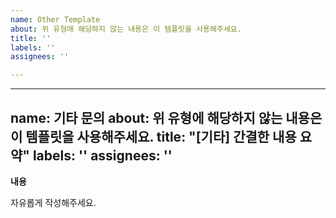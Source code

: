 ```yaml
---
name: Other Template
about: 위 유형에 해당하지 않는 내용은 이 템플릿을 사용해주세요.
title: ''
labels: ''
assignees: ''

---
```


---
name: 기타 문의
about: 위 유형에 해당하지 않는 내용은 이 템플릿을 사용해주세요.
title: "[기타] 간결한 내용 요약"
labels: ''
assignees: ''
---

**내용**

자유롭게 작성해주세요.
